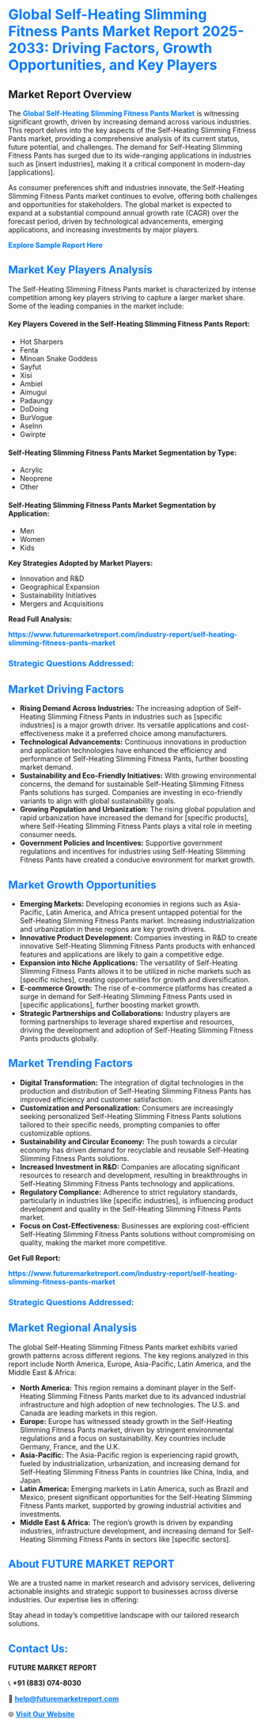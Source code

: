 <h1 style="color: #007BFF;">Global Self-Heating Slimming Fitness Pants Market Report 2025-2033: Driving Factors, Growth Opportunities, and Key Players</h1>

<section id="overview">
<h2>Market Report Overview</h2>
<p>The <a href="https://www.futuremarketreport.com/industry-report/self-heating-slimming-fitness-pants-market" style="color: #007BFF; text-decoration: none;"><strong>Global Self-Heating Slimming Fitness Pants Market</strong></a> is witnessing significant growth, driven by increasing demand across various industries. This report delves into the key aspects of the Self-Heating Slimming Fitness Pants market, providing a comprehensive analysis of its current status, future potential, and challenges. The demand for Self-Heating Slimming Fitness Pants has surged due to its wide-ranging applications in industries such as [insert industries], making it a critical component in modern-day [applications].</p>
<p>As consumer preferences shift and industries innovate, the Self-Heating Slimming Fitness Pants market continues to evolve, offering both challenges and opportunities for stakeholders. The global market is expected to expand at a substantial compound annual growth rate (CAGR) over the forecast period, driven by technological advancements, emerging applications, and increasing investments by major players.</p>
</section>

<section id="overview">
<p><a href="https://www.futuremarketreport.com/request-sample/reportId=90893" style="color: #007BFF; text-decoration: none;"><strong>Explore Sample Report Here</strong></a></p>
</section>

<section id="key-players">
<h2 style="color: #007BFF;">Market Key Players Analysis</h2>
<p>The Self-Heating Slimming Fitness Pants market is characterized by intense competition among key players striving to capture a larger market share. Some of the leading companies in the market include:</p>
<h4>Key Players Covered in the Self-Heating Slimming Fitness Pants Report:</h4>
<ul><li>Hot Sharpers</li><li>Fenta</li><li>Minoan Snake Goddess</li><li>Sayfut</li><li>Xisi</li><li>Ambiel</li><li>Aimugui</li><li>Padaungy</li><li>DoDoing</li><li>BurVogue</li><li>Aselnn</li><li>Gwirpte</li></ul>
<h4>Self-Heating Slimming Fitness Pants Market Segmentation by Type:</h4>
<ul><li>Acrylic</li><li>Neoprene</li><li>Other</li></ul>

<h4>Self-Heating Slimming Fitness Pants Market Segmentation by Application:</h4>
<ul><li>Men</li><li>Women</li><li>Kids</li></ul>
<p><strong>Key Strategies Adopted by Market Players:</strong></p>
<ul>
<li>Innovation and R&D</li>
<li>Geographical Expansion</li>
<li>Sustainability Initiatives</li>
<li>Mergers and Acquisitions</li>
</ul>
</section>

<section>
<p><strong>Read Full Analysis: </strong></p><a href="https://www.futuremarketreport.com/industry-report/self-heating-slimming-fitness-pants-market" style="color: #007BFF; text-decoration: none;"><strong>https://www.futuremarketreport.com/industry-report/self-heating-slimming-fitness-pants-market</strong></a>
<h3 style="color: #007BFF;">Strategic Questions Addressed:</h3>
</section>

<section id="driving-factors">
<h2 style="color: #007BFF;">Market Driving Factors</h2>
<ul>
<li><strong>Rising Demand Across Industries:</strong> The increasing adoption of Self-Heating Slimming Fitness Pants in industries such as [specific industries] is a major growth driver. Its versatile applications and cost-effectiveness make it a preferred choice among manufacturers.</li>
<li><strong>Technological Advancements:</strong> Continuous innovations in production and application technologies have enhanced the efficiency and performance of Self-Heating Slimming Fitness Pants, further boosting market demand.</li>
<li><strong>Sustainability and Eco-Friendly Initiatives:</strong> With growing environmental concerns, the demand for sustainable Self-Heating Slimming Fitness Pants solutions has surged. Companies are investing in eco-friendly variants to align with global sustainability goals.</li>
<li><strong>Growing Population and Urbanization:</strong> The rising global population and rapid urbanization have increased the demand for [specific products], where Self-Heating Slimming Fitness Pants plays a vital role in meeting consumer needs.</li>
<li><strong>Government Policies and Incentives:</strong> Supportive government regulations and incentives for industries using Self-Heating Slimming Fitness Pants have created a conducive environment for market growth.</li>
</ul>
</section>

<section id="growth-opportunities">
<h2 style="color: #007BFF;">Market Growth Opportunities</h2>
<ul>
<li><strong>Emerging Markets:</strong> Developing economies in regions such as Asia-Pacific, Latin America, and Africa present untapped potential for the Self-Heating Slimming Fitness Pants market. Increasing industrialization and urbanization in these regions are key growth drivers.</li>
<li><strong>Innovative Product Development:</strong> Companies investing in R&D to create innovative Self-Heating Slimming Fitness Pants products with enhanced features and applications are likely to gain a competitive edge.</li>
<li><strong>Expansion into Niche Applications:</strong> The versatility of Self-Heating Slimming Fitness Pants allows it to be utilized in niche markets such as [specific niches], creating opportunities for growth and diversification.</li>
<li><strong>E-commerce Growth:</strong> The rise of e-commerce platforms has created a surge in demand for Self-Heating Slimming Fitness Pants used in [specific applications], further boosting market growth.</li>
<li><strong>Strategic Partnerships and Collaborations:</strong> Industry players are forming partnerships to leverage shared expertise and resources, driving the development and adoption of Self-Heating Slimming Fitness Pants products globally.</li>
</ul>
</section>

<section id="trending-factors">
<h2 style="color: #007BFF;">Market Trending Factors</h2>
<ul>
<li><strong>Digital Transformation:</strong> The integration of digital technologies in the production and distribution of Self-Heating Slimming Fitness Pants has improved efficiency and customer satisfaction.</li>
<li><strong>Customization and Personalization:</strong> Consumers are increasingly seeking personalized Self-Heating Slimming Fitness Pants solutions tailored to their specific needs, prompting companies to offer customizable options.</li>
<li><strong>Sustainability and Circular Economy:</strong> The push towards a circular economy has driven demand for recyclable and reusable Self-Heating Slimming Fitness Pants solutions.</li>
<li><strong>Increased Investment in R&D:</strong> Companies are allocating significant resources to research and development, resulting in breakthroughs in Self-Heating Slimming Fitness Pants technology and applications.</li>
<li><strong>Regulatory Compliance:</strong> Adherence to strict regulatory standards, particularly in industries like [specific industries], is influencing product development and quality in the Self-Heating Slimming Fitness Pants market.</li>
<li><strong>Focus on Cost-Effectiveness:</strong> Businesses are exploring cost-efficient Self-Heating Slimming Fitness Pants solutions without compromising on quality, making the market more competitive.</li>
</ul>
</section>

<section>
<p><strong>Get Full Report: </strong></p><a href="https://www.futuremarketreport.com/industry-report/self-heating-slimming-fitness-pants-market" style="color: #007BFF; text-decoration: none;"><strong>https://www.futuremarketreport.com/industry-report/self-heating-slimming-fitness-pants-market</strong></a>
<h3 style="color: #007BFF;">Strategic Questions Addressed:</h3>
</section>


<section id="regional-analysis">
<h2 style="color: #007BFF;">Market Regional Analysis</h2>
<p>The global Self-Heating Slimming Fitness Pants market exhibits varied growth patterns across different regions. The key regions analyzed in this report include North America, Europe, Asia-Pacific, Latin America, and the Middle East & Africa:</p>
<ul>
<li><strong>North America:</strong> This region remains a dominant player in the Self-Heating Slimming Fitness Pants market due to its advanced industrial infrastructure and high adoption of new technologies. The U.S. and Canada are leading markets in this region.</li>
<li><strong>Europe:</strong> Europe has witnessed steady growth in the Self-Heating Slimming Fitness Pants market, driven by stringent environmental regulations and a focus on sustainability. Key countries include Germany, France, and the U.K.</li>
<li><strong>Asia-Pacific:</strong> The Asia-Pacific region is experiencing rapid growth, fueled by industrialization, urbanization, and increasing demand for Self-Heating Slimming Fitness Pants in countries like China, India, and Japan.</li>
<li><strong>Latin America:</strong> Emerging markets in Latin America, such as Brazil and Mexico, present significant opportunities for the Self-Heating Slimming Fitness Pants market, supported by growing industrial activities and investments.</li>
<li><strong>Middle East & Africa:</strong> The region’s growth is driven by expanding industries, infrastructure development, and increasing demand for Self-Heating Slimming Fitness Pants in sectors like [specific sectors].</li>
</ul>
</section>

<footer>
<h2 style="color: #007BFF;">About FUTURE MARKET REPORT</h2>
<p>We are a trusted name in market research and advisory services, delivering actionable insights and strategic support to businesses across diverse industries. Our expertise lies in offering:</p>

<p>Stay ahead in today’s competitive landscape with our tailored research solutions.</p>

<h2 style="color: #007BFF;">Contact Us:</h2>
<p><strong>FUTURE MARKET REPORT</strong></p>
<p>📞 <strong>+91 (883) 074-8030</strong></p>
<p>📧 <strong><a href="mailto:help@futuremarketreport.com" style="color: #007BFF;">help@futuremarketreport.com</a></strong></p>
<p>🌐 <strong><a href="https://www.futuremarketreport.com/" style="color: #007BFF;">Visit Our Website</a></strong></p>
</footer>